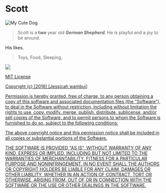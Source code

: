 # Scott

![My Cute Dog](https://s-media-cache-ak0.pinimg.com/236x/18/e2/3a/18e23a696845b940400ac314867d1186.jpg)

>Scott is a **two** year old ***German Shepherd***.
>He is playful and a joy to be around.

His likes.

>Toys,
>Food,
>Sleeping,

<a href="https://www.youtube.com/watch?v=2kWupMxAmDA"><img src="https://i.ytimg.com/vi/2kWupMxAmDA/hqdefault.jpg?custom=true&w=196&h=110&stc=true&jpg444=true&jpgq=90&sp=68&sigh=eZIsrm0AWlME0U3BKH3H_IvoVyQ">






MIT License

Copyright (c) [2016] [Jessicah wambui]

Permission is hereby granted, free of charge, to any person obtaining a copy
of this software and associated documentation files (the "Software"), to deal
in the Software without restriction, including without limitation the rights
to use, copy, modify, merge, publish, distribute, sublicense, and/or sell
copies of the Software, and to permit persons to whom the Software is
furnished to do so, subject to the following conditions:

The above copyright notice and this permission notice shall be included in all
copies or substantial portions of the Software.

THE SOFTWARE IS PROVIDED "AS IS", WITHOUT WARRANTY OF ANY KIND, EXPRESS OR
IMPLIED, INCLUDING BUT NOT LIMITED TO THE WARRANTIES OF MERCHANTABILITY,
FITNESS FOR A PARTICULAR PURPOSE AND NONINFRINGEMENT. IN NO EVENT SHALL THE
AUTHORS OR COPYRIGHT HOLDERS BE LIABLE FOR ANY CLAIM, DAMAGES OR OTHER
LIABILITY, WHETHER IN AN ACTION OF CONTRACT, TORT OR OTHERWISE, ARISING FROM,
OUT OF OR IN CONNECTION WITH THE SOFTWARE OR THE USE OR OTHER DEALINGS IN THE
SOFTWARE.
